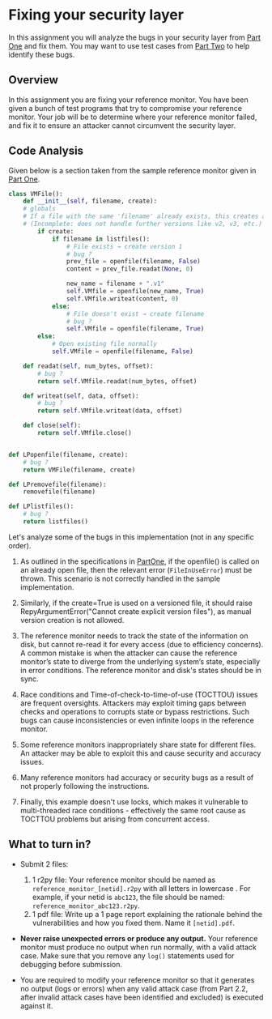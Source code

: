 # Fixing your security layer

In this assignment you will analyze the bugs in your security layer from [Part
One](./ImmutableVersionOne.md)
and fix them.  You may want to use test cases from [Part
Two](./ImmutableVersionTwo.md)
to help identify these bugs.  


## Overview

In this assignment you are fixing your reference monitor.  You have been given a
bunch of test programs that try to compromise your reference monitor.  Your job
will be to determine where your reference monitor failed, and fix it to ensure
an attacker cannot circumvent the security layer.

##  Code Analysis 

Given below is a section taken from the sample reference monitor given
in [Part One](./ImmutableVersionOne.md#a-basic-and-inadequate-defense).

```py
class VMFile():
    def __init__(self, filename, create):
    # globals
    # If a file with the same 'filename' already exists, this creates a new version 'filename.v1'.
    # (Incomplete: does not handle further versions like v2, v3, etc.)
        if create:
            if filename in listfiles():
                # File exists → create version 1
                # bug ?
                prev_file = openfile(filename, False)
                content = prev_file.readat(None, 0)

                new_name = filename + ".v1"
                self.VMfile = openfile(new_name, True)
                self.VMfile.writeat(content, 0)
            else:
                # File doesn't exist → create filename
                # bug ?
                self.VMfile = openfile(filename, True)
        else:
            # Open existing file normally
            self.VMfile = openfile(filename, False)

    def readat(self, num_bytes, offset):
        # bug ?
        return self.VMfile.readat(num_bytes, offset)

    def writeat(self, data, offset):
        # bug ?
        return self.VMfile.writeat(data, offset)

    def close(self):
        return self.VMfile.close()


def LPopenfile(filename, create):
    # bug ?
    return VMFile(filename, create)

def LPremovefile(filename):
    removefile(filename)

def LPlistfiles():
    # bug ?
    return listfiles()
```

Let's analyze some of the bugs in this implementation (not in any specific order).

1. As outlined in the specifications in [PartOne](./ImmutableVersionOne.md), if the openfile() is called on an already open file, then the relevant error (`FileInUseError`) must be thrown. This scenario is not correctly handled in the sample implementation.

2. Similarly, if the create=True is used on a versioned file, it should raise RepyArgumentError("Cannot create explicit version files"), as manual version creation is not allowed.

3. The reference monitor needs to track the state of the information on disk, but cannot re-read it for every access (due to efficiency concerns). A common mistake is when the attacker can cause the reference monitor’s state to diverge from the underlying system’s state, especially in error conditions. The reference monitor and disk's states should be in sync.

4. Race conditions and Time-of-check-to-time-of-use (TOCTTOU) issues are frequent oversights. Attackers may exploit timing gaps between checks and operations to corrupts state or bypass restrictions. Such bugs can cause inconsistencies or even infinite loops in the reference monitor.

5. Some reference monitors inappropriately share state for different files. An attacker may be able to exploit this and cause security and accuracy issues.

6. Many reference monitors had accuracy or security bugs as a result of not properly following the instructions.

7. Finally, this example doesn't use locks, which makes it vulnerable to multi-threaded race conditions - effectively the same root cause as TOCTTOU problems but arising from concurrent access.


## What to turn in?

* Submit 2 files:
  1. 1 r2py file: Your reference monitor should be named as `reference_monitor_[netid].r2py` with all
letters in lowercase . For example, if your netid is `abc123`, the file should be named: `reference_monitor_abc123.r2py`.
  2. 1 pdf file: Write up a 1 page report explaining the rationale behind the vulnerabilities and how you fixed them. Name it `[netid].pdf`.

* **Never raise unexpected errors or produce any output.**  Your reference monitor must
produce no output when run normally, with a valid attack case. Make sure that you remove any `log()` statements used for debugging before submission.

* You are required to modify your reference monitor so that it generates no output (logs or errors) when any valid attack case (from Part 2.2, after invalid attack cases have been identified and excluded) is executed against it.
